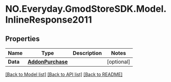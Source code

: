 # NO.Everyday.GmodStoreSDK.Model.InlineResponse2011
## Properties

Name | Type | Description | Notes
------------ | ------------- | ------------- | -------------
**Data** | [**AddonPurchase**](AddonPurchase.md) |  | [optional] 

[[Back to Model list]](../README.md#documentation-for-models) [[Back to API list]](../README.md#documentation-for-api-endpoints) [[Back to README]](../README.md)

